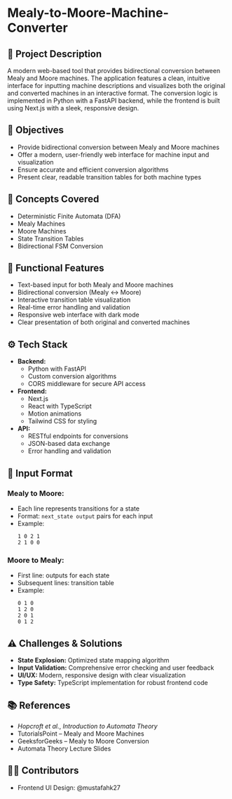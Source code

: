 # Mealy-to-Moore-Machine-Converter

## 📌 Project Description
A modern web-based tool that provides bidirectional conversion between Mealy and Moore machines. The application features a clean, intuitive interface for inputting machine descriptions and visualizes both the original and converted machines in an interactive format. The conversion logic is implemented in Python with a FastAPI backend, while the frontend is built using Next.js with a sleek, responsive design.

## 🎯 Objectives
- Provide bidirectional conversion between Mealy and Moore machines
- Offer a modern, user-friendly web interface for machine input and visualization
- Ensure accurate and efficient conversion algorithms
- Present clear, readable transition tables for both machine types

## 🧠 Concepts Covered
- Deterministic Finite Automata (DFA)
- Mealy Machines
- Moore Machines
- State Transition Tables
- Bidirectional FSM Conversion

## 🔧 Functional Features
- Text-based input for both Mealy and Moore machines
- Bidirectional conversion (Mealy ↔ Moore)
- Interactive transition table visualization
- Real-time error handling and validation
- Responsive web interface with dark mode
- Clear presentation of both original and converted machines

## ⚙️ Tech Stack
- **Backend:**
  - Python with FastAPI
  - Custom conversion algorithms
  - CORS middleware for secure API access
- **Frontend:**
  - Next.js
  - React with TypeScript
  - Motion animations
  - Tailwind CSS for styling
- **API:**
  - RESTful endpoints for conversions
  - JSON-based data exchange
  - Error handling and validation

## 🚀 Input Format
### Mealy to Moore:
- Each line represents transitions for a state
- Format: `next_state output` pairs for each input
- Example:
  ```
  1 0 2 1
  2 1 0 0
  ```

### Moore to Mealy:
- First line: outputs for each state
- Subsequent lines: transition table
- Example:
  ```
  0 1 0
  1 2 0
  2 0 1
  0 1 2
  ```

## ⚠️ Challenges & Solutions
- **State Explosion:** Optimized state mapping algorithm
- **Input Validation:** Comprehensive error checking and user feedback
- **UI/UX:** Modern, responsive design with clear visualization
- **Type Safety:** TypeScript implementation for robust frontend code

## 📚 References
- *Hopcroft et al.*, _Introduction to Automata Theory_
- TutorialsPoint – Mealy and Moore Machines
- GeeksforGeeks – Mealy to Moore Conversion
- Automata Theory Lecture Slides

## 👨‍💻 Contributors
- Frontend UI Design: @mustafahk27
